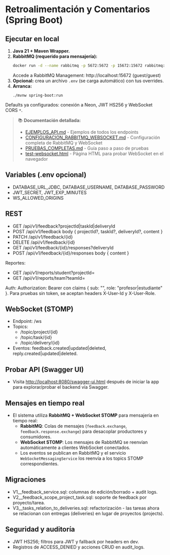 # Retroalimentación y Comentarios (Spring Boot)

## Ejecutar en local

1. **Java 21 + Maven Wrapper.**
2. **RabbitMQ (requerido para mensajería):**
   ```bash
   docker run -d --name rabbitmq -p 5672:5672 -p 15672:15672 rabbitmq:3-management
   ```
   Accede a RabbitMQ Management: http://localhost:15672 (guest/guest)
3. **Opcional:** crea un archivo `.env` (se carga automático) con tus overrides.
4. **Arranca:**
   ```
   ./mvnw spring-boot:run
   ```

Defaults ya configurados: conexión a Neon, JWT HS256 y WebSocket CORS `*`.

> 📚 **Documentación detallada:**
> - [EJEMPLOS_API.md](EJEMPLOS_API.md) - Ejemplos de todos los endpoints
> - [CONFIGURACION_RABBITMQ_WEBSOCKET.md](CONFIGURACION_RABBITMQ_WEBSOCKET.md) - Configuración completa de RabbitMQ y WebSocket
> - [PRUEBAS_COMPLETAS.md](PRUEBAS_COMPLETAS.md) - Guía paso a paso de pruebas
> - [test-websocket.html](test-websocket.html) - Página HTML para probar WebSocket en el navegador

## Variables (.env opcional)

- DATABASE_URL_JDBC, DATABASE_USERNAME, DATABASE_PASSWORD
- JWT_SECRET, JWT_EXP_MINUTES
- WS_ALLOWED_ORIGINS

## REST

- GET /api/v1/feedback?projectId|taskId|deliveryId
- POST /api/v1/feedback  body { projectId?, taskId?, deliveryId?, content }
- PATCH /api/v1/feedback/{id}
- DELETE /api/v1/feedback/{id}
- GET /api/v1/feedback/{id}/responses?deliveryId
- POST /api/v1/feedback/{id}/responses  body { content }

Reportes:
- GET /api/v1/reports/student?projectId=
- GET /api/v1/reports/team?teamId=

Auth: Authorization: Bearer <jwt> con claims { sub: "<userId>", role: "profesor|estudiante" }.
Para pruebas sin token, se aceptan headers X-User-Id y X-User-Role.

## WebSocket (STOMP)

- Endpoint: /ws
- Topics:
  - /topic/project/{id}
  - /topic/task/{id}
  - /topic/delivery/{id}
- Eventos: feedback.created|updated|deleted, reply.created|updated|deleted.

## Probar API (Swagger UI)

- Visita [http://localhost:8080/swagger-ui.html](http://localhost:8080/swagger-ui.html) después de iniciar la app para explorar/probar el backend vía Swagger.

## Mensajes en tiempo real

- El sistema utiliza **RabbitMQ + WebSocket STOMP** para mensajería en tiempo real:
  - **RabbitMQ**: Colas de mensajes (`feedback.exchange`, `feedback.response.exchange`) para desacoplar productores y consumidores.
  - **WebSocket STOMP**: Los mensajes de RabbitMQ se reenvían automáticamente a clientes WebSocket conectados.
  - Los eventos se publican en RabbitMQ y el servicio `WebSocketMessagingService` los reenvía a los topics STOMP correspondientes.

## Migraciones

- V1__feedback_service.sql: columnas de edición/borrado + audit logs.
- V2__feedback_scope_project_task.sql: soporte de feedback por proyecto/tarea.
- V3__tasks_relation_to_deliveries.sql: refactorización - las tareas ahora se relacionan con entregas (deliveries) en lugar de proyectos (projects).

## Seguridad y auditoría

- JWT HS256; filtros para JWT y fallback por headers en dev.
- Registros de ACCESS_DENIED y acciones CRUD en audit_logs.
